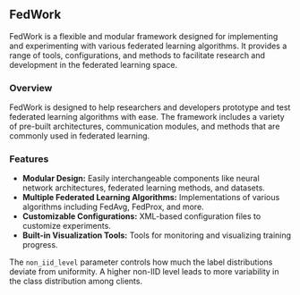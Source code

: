 ## FedWork

FedWork is a flexible and modular framework designed for implementing and experimenting with various federated learning algorithms. It provides a range of tools, configurations, and methods to facilitate research and development in the federated learning space.

### Overview

FedWork is designed to help researchers and developers prototype and test federated learning algorithms with ease. The framework includes a variety of pre-built architectures, communication modules, and methods that are commonly used in federated learning.

### Features

- **Modular Design:** Easily interchangeable components like neural network architectures, federated learning methods, and datasets.
- **Multiple Federated Learning Algorithms:** Implementations of various algorithms including FedAvg, FedProx, and more.
- **Customizable Configurations:** XML-based configuration files to customize experiments.
- **Built-in Visualization Tools:** Tools for monitoring and visualizing training progress.

The `non_iid_level` parameter controls how much the label distributions deviate from uniformity. A higher non-IID level leads to more variability in the class distribution among clients.
